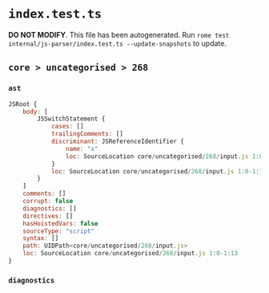 # `index.test.ts`

**DO NOT MODIFY**. This file has been autogenerated. Run `rome test internal/js-parser/index.test.ts --update-snapshots` to update.

## `core > uncategorised > 268`

### `ast`

```javascript
JSRoot {
	body: [
		JSSwitchStatement {
			cases: []
			trailingComments: []
			discriminant: JSReferenceIdentifier {
				name: "x"
				loc: SourceLocation core/uncategorised/268/input.js 1:8-1:9 (x)
			}
			loc: SourceLocation core/uncategorised/268/input.js 1:0-1:13
		}
	]
	comments: []
	corrupt: false
	diagnostics: []
	directives: []
	hasHoistedVars: false
	sourceType: "script"
	syntax: []
	path: UIDPath<core/uncategorised/268/input.js>
	loc: SourceLocation core/uncategorised/268/input.js 1:0-1:13
}
```

### `diagnostics`

```

```
